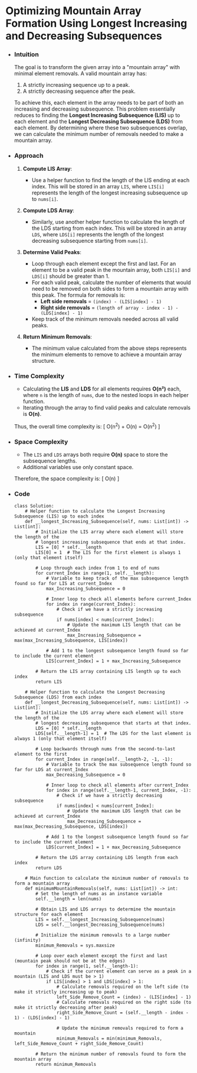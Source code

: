 # Optimizing Mountain Array Formation Using Longest Increasing and Decreasing Subsequences

- ### Intuition
    The goal is to transform the given array into a "mountain array" with minimal element removals. A valid mountain array has:
    1. A strictly increasing sequence up to a peak.
    2. A strictly decreasing sequence after the peak.

    To achieve this, each element in the array needs to be part of both an increasing and decreasing subsequence. This problem essentially reduces to finding the **Longest Increasing Subsequence (LIS)** up to each element and the **Longest Decreasing Subsequence (LDS)** from each element. By determining where these two subsequences overlap, we can calculate the minimum number of removals needed to make a mountain array.

- ### Approach
    1. **Compute LIS Array**:
        - Use a helper function to find the length of the LIS ending at each index. This will be stored in an array `LIS`, where `LIS[i]` represents the length of the longest increasing subsequence up to `nums[i]`.

    2. **Compute LDS Array**:
        - Similarly, use another helper function to calculate the length of the LDS starting from each index. This will be stored in an array `LDS`, where `LDS[i]` represents the length of the longest decreasing subsequence starting from `nums[i]`.

    3. **Determine Valid Peaks**:
        - Loop through each element except the first and last. For an element to be a valid peak in the mountain array, both `LIS[i]` and `LDS[i]` should be greater than 1.
        - For each valid peak, calculate the number of elements that would need to be removed on both sides to form a mountain array with this peak. The formula for removals is:
            - **Left side removals** = `(index) - (LIS[index] - 1)`
            - **Right side removals** = `(length of array - index - 1) - (LDS[index] - 1)`
        - Keep track of the minimum removals needed across all valid peaks.

    4. **Return Minimum Removals**:
        - The minimum value calculated from the above steps represents the minimum elements to remove to achieve a mountain array structure.

- ### Time Complexity
    - Calculating the **LIS** and **LDS** for all elements requires **O(n²)** each, where `n` is the length of `nums`, due to the nested loops in each helper function.
    - Iterating through the array to find valid peaks and calculate removals is **O(n)**.
    
    Thus, the overall time complexity is:
    \[
    O(n<sup>2</sup>) + O(n) = O(n<sup>2</sup>)
    \]

- ### Space Complexity
    - The `LIS` and `LDS` arrays both require **O(n)** space to store the subsequence lengths.
    - Additional variables use only constant space.

    Therefore, the space complexity is:
    \[
    O(n)
    \]

- ### Code
    ```python3 []
    class Solution:
        # Helper function to calculate the Longest Increasing Subsequence (LIS) up to each index
        def __longest_Increasing_Subsequence(self, nums: List[int]) -> List[int]:
            # Initialize the LIS array where each element will store the length of the 
            # longest increasing subsequence that ends at that index.
            LIS = [0] * self.__length
            LIS[0] = 1  # The LIS for the first element is always 1 (only that element itself)
            
            # Loop through each index from 1 to end of nums
            for current_Index in range(1, self.__length):
                # Variable to keep track of the max subsequence length found so far for LIS at current_Index
                max_Increasing_Subsequence = 0
                
                # Inner loop to check all elements before current_Index
                for index in range(current_Index):
                    # Check if we have a strictly increasing subsequence
                    if nums[index] < nums[current_Index]:
                        # Update the maximum LIS length that can be achieved at current_Index
                        max_Increasing_Subsequence = max(max_Increasing_Subsequence, LIS[index])
                
                # Add 1 to the longest subsequence length found so far to include the current element
                LIS[current_Index] = 1 + max_Increasing_Subsequence

            # Return the LIS array containing LIS length up to each index
            return LIS
        
        # Helper function to calculate the Longest Decreasing Subsequence (LDS) from each index
        def __longest_Decreasing_Subsequence(self, nums: List[int]) -> List[int]:
            # Initialize the LDS array where each element will store the length of the 
            # longest decreasing subsequence that starts at that index.
            LDS = [0] * self.__length
            LDS[self.__length-1] = 1  # The LDS for the last element is always 1 (only that element itself)

            # Loop backwards through nums from the second-to-last element to the first
            for current_Index in range(self.__length-2, -1, -1):
                # Variable to track the max subsequence length found so far for LDS at current_Index
                max_Decreasing_Subsequence = 0
                
                # Inner loop to check all elements after current_Index
                for index in range(self.__length-1, current_Index, -1):
                    # Check if we have a strictly decreasing subsequence
                    if nums[index] < nums[current_Index]:
                        # Update the maximum LDS length that can be achieved at current_Index
                        max_Decreasing_Subsequence = max(max_Decreasing_Subsequence, LDS[index])
                
                # Add 1 to the longest subsequence length found so far to include the current element
                LDS[current_Index] = 1 + max_Decreasing_Subsequence
            
            # Return the LDS array containing LDS length from each index
            return LDS

        # Main function to calculate the minimum number of removals to form a mountain array
        def minimumMountainRemovals(self, nums: List[int]) -> int:
            # Set the length of nums as an instance variable
            self.__length = len(nums)

            # Obtain LIS and LDS arrays to determine the mountain structure for each element
            LIS = self.__longest_Increasing_Subsequence(nums)
            LDS = self.__longest_Decreasing_Subsequence(nums)

            # Initialize the minimum removals to a large number (infinity)
            minimum_Removals = sys.maxsize

            # Loop over each element except the first and last (mountain peak should not be at the edges)
            for index in range(1, self.__length-1):
                # Check if the current element can serve as a peak in a mountain (LIS and LDS must be > 1)
                if LIS[index] > 1 and LDS[index] > 1:
                    # Calculate removals required on the left side (to make it strictly increasing up to peak)
                    left_Side_Remove_Count = (index) - (LIS[index] - 1)
                    # Calculate removals required on the right side (to make it strictly decreasing after peak)
                    right_Side_Remove_Count = (self.__length - index - 1) - (LDS[index] - 1)
                    
                    # Update the minimum removals required to form a mountain
                    minimum_Removals = min(minimum_Removals, left_Side_Remove_Count + right_Side_Remove_Count)

            # Return the minimum number of removals found to form the mountain array
            return minimum_Removals
    ```